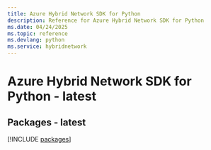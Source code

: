 ```yaml
---
title: Azure Hybrid Network SDK for Python
description: Reference for Azure Hybrid Network SDK for Python
ms.date: 04/24/2025
ms.topic: reference
ms.devlang: python
ms.service: hybridnetwork
---
```

# Azure Hybrid Network SDK for Python - latest
## Packages - latest
[!INCLUDE [packages](hybrid-network-index.md)]
